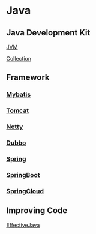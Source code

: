 # Java

## Java Development Kit

[JVM](https://github.com/Robinpig/Note/blob/master/CS/Java/JDK/JVM/JVM.md)

[Collection](https://github.com/Robinpig/Note/blob/master/CS/Java/JDK/Collection/Collection.md)


## Framework

### [Mybatis](https://github.com/Robinpig/Note/blob/master/CS/Java/Mybatis/Mybatis.md)

### [Tomcat](https://github.com/Robinpig/Note/blob/master/CS/Java/Tomcat/Tomcat.md)

### [Netty](https://github.com/Robinpig/Note/blob/master/CS/Java/Netty/Netty.md)

### [Dubbo](https://github.com/Robinpig/Note/blob/master/CS/Java/Dubbo/Dubbo.md)

### [Spring](https://github.com/Robinpig/Note/blob/master/CS/Java/Spring/Spring.md)

### [SpringBoot](https://github.com/Robinpig/Note/blob/master/CS/Java/Spring/SpringBoot/SpringBoot.md)

### [SpringCloud](https://github.com/Robinpig/Note/blob/master/CS/Java/Spring/SpringCloud/SpringCloud.md)



## Improving Code

[EffectiveJava](https://github.com/Robinpig/Note/blob/master/CS/Java/EffectiveJava.md)